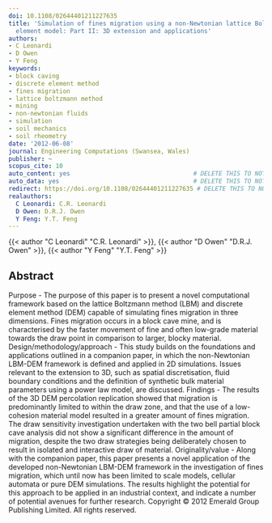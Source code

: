 ```yaml
---
doi: 10.1108/02644401211227635
title: 'Simulation of fines migration using a non-Newtonian lattice Boltzmann-discrete
  element model: Part II: 3D extension and applications'
authors:
- C Leonardi
- D Owen
- Y Feng
keywords:
- block caving
- discrete element method
- fines migration
- lattice boltzmann method
- mining
- non-newtonian fluids
- simulation
- soil mechanics
- soil rheometry
date: '2012-06-08'
journal: Engineering Computations (Swansea, Wales)
publisher: ~
scopus_cite: 10
auto_content: yes                                  # DELETE THIS TO NOT AUTO GENERATE CONTENT
auto_data: yes                                     # DELETE THIS TO NOT AUTO GENERATE METADATA
redirect: https://doi.org/10.1108/02644401211227635 # DELETE THIS TO NOT REDIRECT
realauthors:
  C Leonardi: C.R. Leonardi
  D Owen: D.R.J. Owen
  Y Feng: Y.T. Feng
---
```

{{< author "C Leonardi" "C.R. Leonardi" >}}, {{< author "D Owen" "D.R.J. Owen" >}}, {{< author "Y Feng" "Y.T. Feng" >}}

## Abstract
Purpose - The purpose of this paper is to present a novel computational framework based on the lattice Boltzmann method (LBM) and discrete element method (DEM) capable of simulating fines migration in three dimensions. Fines migration occurs in a block cave mine, and is characterised by the faster movement of fine and often low-grade material towards the draw point in comparison to larger, blocky material. Design/methodology/approach - This study builds on the foundations and applications outlined in a companion paper, in which the non-Newtonian LBM-DEM framework is defined and applied in 2D simulations. Issues relevant to the extension to 3D, such as spatial discretisation, fluid boundary conditions and the definition of synthetic bulk material parameters using a power law model, are discussed. Findings - The results of the 3D DEM percolation replication showed that migration is predominantly limited to within the draw zone, and that the use of a low-cohesion material model resulted in a greater amount of fines migration. The draw sensitivity investigation undertaken with the two bell partial block cave analysis did not show a significant difference in the amount of migration, despite the two draw strategies being deliberately chosen to result in isolated and interactive draw of material. Originality/value - Along with the companion paper, this paper presents a novel application of the developed non-Newtonian LBM-DEM framework in the investigation of fines migration, which until now has been limited to scale models, cellular automata or pure DEM simulations. The results highlight the potential for this approach to be applied in an industrial context, and indicate a number of potential avenues for further research. Copyright © 2012 Emerald Group Publishing Limited. All rights reserved.
